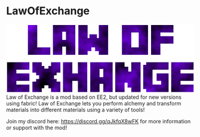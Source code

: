 # LawOfExchange
![Law of Exchange Logo](./lawofexchange.png)
Law of Exchange is a mod based on EE2, but updated for new versions using fabric!
Law of Exchange lets you perform alchemy and transform materials into different materials using a variety of tools!

Join my discord here: https://discord.gg/qJkfqX8wFK for more information or support with the mod!